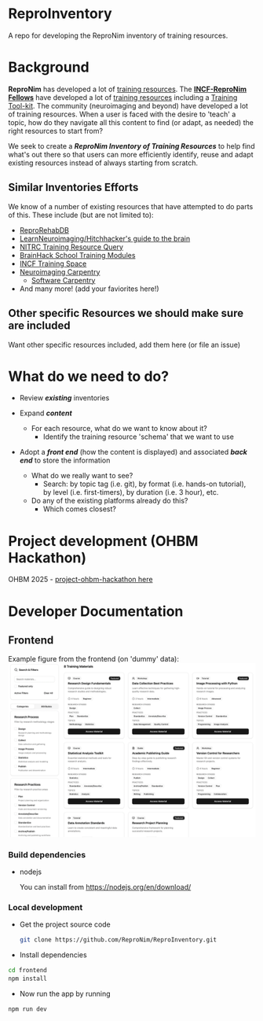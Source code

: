 # ReproInventory
A repo for developing the ReproNim inventory of training resources.

# Background
**ReproNim** has developed a lot of [training resources](https://www.repronim.org/teach.html). 
The **[INCF-ReproNim Fellows](https://www.repronim.org/fellowship.html)** have developed a lot of [training resources](https://www.repronim.org/fellows-resources) including a [Training Tool-kit](https://drive.google.com/drive/u/0/folders/1_qLgvQAI_71768_45gMBb7n4DpsY7Wil).
The community (neuroimaging and beyond) have developed a lot of training resources. When a user is faced with the 
desire to 'teach' a topic, how do they navigate all this content to find (or adapt, as needed) the right resources 
to start from?

We seek to create a ***ReproNim Inventory of Training Resources*** to help find what's out there so that users can more efficiently 
identify, reuse and adapt existing resources instead of always starting from scratch.

## Similar Inventories Efforts
We know of a number of existing resources that have attempted to do parts of this. These include (but are not limited to):
* [ReproRehabDB](https://reprorehabdb.usc.edu/)
* [LearnNeuroimaging/Hitchhacker's guide to the brain](https://learn-neuroimaging.github.io/hitchhackers_guide_brain/)
* [NITRC Training Resource Query](https://www.nitrc.org/search/?type_of_search=group&q=training)
* [BrainHack School Training Modules](https://school-brainhack.github.io/modules/)
* [INCF Training Space](https://training.incf.org/)
* [Neuroimaging Carpentry](https://conp-pcno-training.github.io/neuroimaging-carpentry/)
  * [Software Carpentry](https://www.software-carpentry.org/)
* And many more! (add your faviorites here!)


## Other specific Resources we should make sure are included
Want other specific resources included, add them here (or file an issue)

# What do we need to do?
* Review ***existing*** inventories
* Expand ***content***
  * For each resource, what do we want to know about it?
    * Identify the training resource 'schema' that we want to use

* Adopt a ***front end*** (how the content is displayed) and associated ***back end*** to store the information
  * What do we really want to see?
     * Search: by topic tag (i.e. git), by format (i.e. hands-on tutorial), by level (i.e. first-timers), by duration (i.e. 3 hour), etc. 
  * Do any of the existing platforms already do this?
     * Which comes closest? 

# Project development (OHBM Hackathon)

OHBM 2025 - [project-ohbm-hackathon here](https://github.com/ohbm/hackathon2025/issues/7)

# Developer Documentation

## Frontend

Example figure from the frontend (on 'dummy' data):
![image](pics/ExampleViewer.png)

### Build dependencies

- nodejs

  You can install from https://nodejs.org/en/download/

### Local development

- Get the project source code

  ```bash
  git clone https://github.com/ReproNim/ReproInventory.git
  ```

- Install dependencies

```bash
cd frontend
npm install
```

- Now run the app by running

```bash
npm run dev
```

